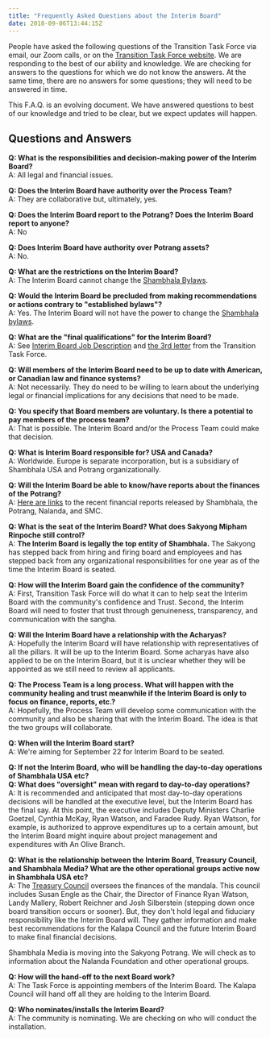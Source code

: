 ```yaml
---
title: "Frequently Asked Questions about the Interim Board"
date: 2018-09-06T13:44:15Z
---
```


People have asked the following questions of the Transition Task Force via email, our Zoom calls, or on the [Transition Task Force website](https://www.shambhala-transition.org/contact/). We are responding to the best of our ability and knowledge. We are checking for answers to the questions for which we do not know the answers. At the same time, there are no answers for some questions; they will need to be answered in time.

This F.A.Q. is an evolving document.  We have answered questions to best of our knowledge and tried to be clear, but we expect updates will happen.

## Questions and Answers

**Q: What is the responsibilities and decision-making power of the Interim Board?**\
A: All legal and financial issues.

**Q: Does the Interim Board have authority over the Process Team?**\
A: They are collaborative but, ultimately, yes.

**Q: Does the Interim Board report to the Potrang? Does the Interim Board report to anyone?**\
A: No

**Q: Does Interim Board have authority over Potrang assets?**\
A: No.

**Q: What are the restrictions on the Interim Board?**\
A: The Interim Board cannot change the [Shambhala Bylaws](https://www.shambhala-transition.org/info/bylaws/).

**Q: Would the Interim Board be precluded from making recommendations or actions contrary to "established bylaws"?**\
A: Yes. The Interim Board will not have the power to change the [Shambhala bylaws](https://www.shambhala-transition.org/info/bylaws/).

**Q: What are the "final qualifications" for the Interim Board?**\
A: See [Interim Board Job Description](https://www.shambhala-transition.org/blog/interim-board-job-description) and [the 3rd letter](https://shambhala-transition.org/blog/more-information-on-the-interim-board-and-process-team/) from the Transition Task Force.

**Q:  Will members of the Interim Board need to be up to date with American, or Canadian law and finance systems?**\
A:  Not necessarily.  They do need to be willing to learn about the underlying legal or financial implications for any decisions that need to be made.

**Q:  You specify that Board members are voluntary.  Is there a potential to pay members of the process team?**\
A:  That is possible. The Interim Board and/or the Process Team could make that decision.

**Q: What is Interim Board responsible for? USA and Canada?**\
A: Worldwide. Europe is separate incorporation, but is a subsidiary of Shambhala USA and Potrang organizationally.

**Q: Will the Interim Board be able to know/have reports about the finances of the Potrang?**\
A: [Here are links](https://shambhala.org/members/finance-report-2018/) to the recent financial reports released by Shambhala, the Potrang, Nalanda, and SMC.

**Q: What is the seat of the Interim Board? What does Sakyong Mipham Rinpoche still control?**\
A: **The Interim Board is legally the top entity of Shambhala.** The Sakyong has stepped back from hiring and firing board and employees and has stepped back from any organizational responsibilities for one year as of the time the Interim Board is seated.

**Q:  How will the Interim Board gain the confidence of the community?**\
A:  First, Transition Task Force will do what it can to help seat the Interim Board with the community's confidence and Trust. Second, the Interim Board will need to foster that trust through genuineness, transparency, and communication with the sangha. 

**Q: Will the Interim Board have a relationship with the Acharyas?**\
A: Hopefully the Interim Board will have relationship with representatives of all the pillars. It will be up to the Interim Board. Some acharyas have also applied to be on the Interim Board, but it is unclear whether they will be appointed as we still need to review all applicants.

**Q: The Process Team is a long process. What will happen with the community healing and trust meanwhile if the Interim Board is only to focus on finance, reports, etc.?**\
A: Hopefully, the Process Team will develop some communication with the community and also be sharing that with the Interim Board. The idea is that the two groups will collaborate.

**Q: When will the Interim Board start?**\
A: We're aiming for September 22 for Interim Board to be seated.

**Q: If not the Interim Board, who will be handling the day-to-day operations of Shambhala USA etc?**\
**Q: What does "oversight" mean with regard to day-to-day operations?**\
A: It is recommended and anticipated that most day-to-day operations decisions will be handled at the executive level, but the Interim Board has the final say.  At this point, the executive includes Deputy Ministers Charlie Goetzel, Cynthia McKay, Ryan Watson, and Faradee Rudy. Ryan Watson, for example, is authorized to approve expenditures up to a certain amount, but the Interim Board might inquire about project management and expenditures with An Olive Branch.

**Q:  What is the relationship between the Interim Board, Treasury Council, and Shambhala Media?  What are the other operational groups active now in Shambhala USA etc?**\
A: The <span style="text-decoration:underline;">Treasury Council</span> oversees the finances of the mandala. This council includes Susan Engle as the Chair, the Director of Finance Ryan Watson, Landy Mallery, Robert Reichner and Josh Silberstein (stepping down once board transition occurs or sooner).  But, they don't hold legal and fiduciary responsibility like the Interim Board will. They gather information and make best recommendations for the Kalapa Council and the future Interim Board to make final financial decisions.

Shambhala Media is moving into the Sakyong Potrang. We will check as to information about the Nalanda Foundation and other operational groups.

**Q:  How will the hand-off to the next Board work?**\
A:  The Task Force is appointing members of the Interim Board. The Kalapa Council will hand off all they are holding to the Interim Board.

**Q:  Who nominates/installs the Interim Board?**\
A: The community is nominating. We are checking on who will conduct the installation.
